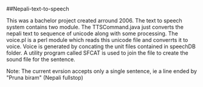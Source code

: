 ##Nepali-text-to-speech


This was a bachelor project created arround 2006.  The text to speech system contains two module.  The TTSCommand.java just converts the nepali text to sequence of unicode along with some processing. The voice.pl is a perl module which reads this unicode file and converrts it to voice. Voice is generated by concating the unit files contained in speechDB folder. A utility program called SFCAT is used to join the file to create the sound file for the sentence.

Note:
The current evrsion accepts only a single sentence, ie a line ended by "Pruna biram" (Nepali fullstop)
